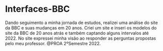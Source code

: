 # Interfaces-BBC
Dando seguimento a minha jornada de estudos, realizei uma análise do site da BBC e suas mudanças em 20 anos. Criei um site e inseri os modelos do site da BBC de 20 anos atrás e também captando alguns intervalos até 2022. No site expressei minha visão ao responder as perguntas propostas pelo meu professor. @PROA 2ºSemestre 2022.

